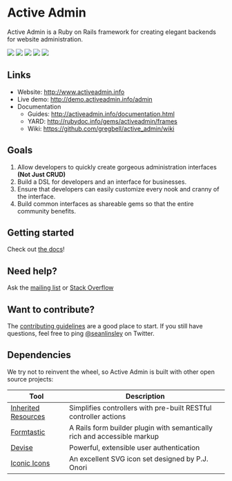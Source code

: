 # Active Admin

Active Admin is a Ruby on Rails framework for creating elegant backends for website administration.

[![](https://api.travis-ci.org/gregbell/active_admin.png)](http://travis-ci.org/gregbell/active_admin)
[![](https://codeclimate.com/github/gregbell/active_admin.png)](https://codeclimate.com/github/gregbell/active_admin)
[![](https://gemnasium.com/gregbell/active_admin.png)](https://gemnasium.com/gregbell/active_admin)
[![](https://coveralls.io/repos/gregbell/active_admin/badge.png)](https://coveralls.io/r/gregbell/active_admin)
[![](http://badgr.co/gittip/activeadmin.png)](https://www.gittip.com/activeadmin)

## Links

* Website: <http://www.activeadmin.info>
* Live demo: <http://demo.activeadmin.info/admin>
* Documentation
  * Guides: <http://activeadmin.info/documentation.html>
  * YARD: <http://rubydoc.info/gems/activeadmin/frames>
  * Wiki: <https://github.com/gregbell/active_admin/wiki>

## Goals

1. Allow developers to quickly create gorgeous administration interfaces __(Not Just CRUD)__
2. Build a DSL for developers and an interface for businesses.
3. Ensure that developers can easily customize every nook and cranny of the interface.
4. Build common interfaces as shareable gems so that the entire community benefits.

## Getting started

Check out [the docs](https://github.com/gregbell/active_admin/blob/master/docs/0-installation.md)!

## Need help?

Ask the [mailing list](http://groups.google.com/group/activeadmin) or
[Stack Overflow](http://stackoverflow.com/questions/tagged/activeadmin)

## Want to contribute?

The [contributing guidelines](https://github.com/gregbell/active_admin/blob/master/CONTRIBUTING.md)
are a good place to start. If you still have questions, feel free to ping
[@seanlinsley](https://twitter.com/seanlinsley) on Twitter.

## Dependencies

We try not to reinvent the wheel, so Active Admin is built with other open source projects:

Tool                  | Description
--------------------- | -----------
[Inherited Resources] | Simplifies controllers with pre-built RESTful controller actions
[Formtastic]          | A Rails form builder plugin with semantically rich and accessible markup
[Devise]              | Powerful, extensible user authentication
[Iconic Icons]        | An excellent SVG icon set designed by P.J. Onori

[Inherited Resources]: https://github.com/josevalim/inherited_resources
[Formtastic]: https://github.com/justinfrench/formtastic
[Devise]: https://github.com/plataformatec/devise
[Iconic Icons]: http://somerandomdude.com/projects/iconic
